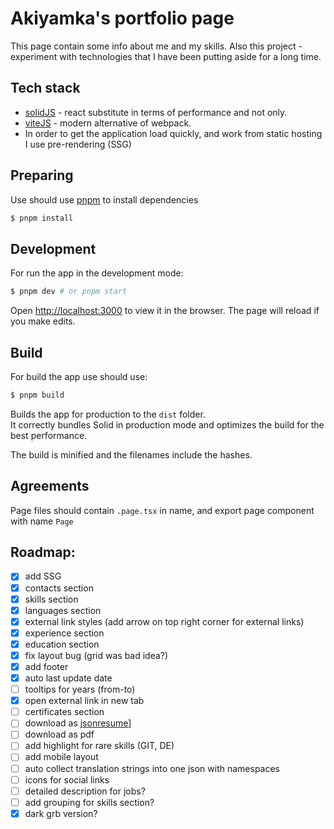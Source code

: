 # Akiyamka's portfolio page
This page contain some info about me and my skills.
Also this project - experiment with technologies that I have been putting aside for a long time.

## Tech stack
 - [solidJS](https://www.solidjs.com/) - react substitute in terms of performance and not only.  
 - [viteJS](https://vitejs.dev/) - modern alternative of webpack.  
 - In order to get the application load quickly, and work from static hosting I use pre-rendering (SSG)

## Preparing
Use should use [pnpm](https://pnpm.io/) to install dependencies

```bash
$ pnpm install
```

## Development

For run the app in the development mode:

```bash
$ pnpm dev # or pnpm start
```

Open [http://localhost:3000](http://localhost:3000) to view it in the browser.
The page will reload if you make edits.<br>

## Build

For build the app use should use:

```bash
$ pnpm build 
```
Builds the app for production to the `dist` folder.<br>
It correctly bundles Solid in production mode and optimizes the build for the best performance.

The build is minified and the filenames include the hashes.<br>

## Agreements
Page files should contain `.page.tsx` in name, and export page component with name `Page`



## Roadmap:
- [x] add SSG
- [x] contacts section
- [x] skills section
- [x] languages section
- [x] external link styles (add arrow on top right corner for external links)
- [x] experience section
- [x] education section
- [x] fix layout bug (grid was bad idea?)
- [x] add footer
- [x] auto last update date
- [ ] tooltips for years (from-to)
- [x] open external link in new tab
- [ ] certificates section
- [ ] download as [jsonresume](https://jsonresume.org/schema/)]
- [ ] download as pdf
- [ ] add highlight for rare skills (GIT, DE)
- [ ] add mobile layout
- [ ] auto collect translation strings into one json with namespaces
- [ ] icons for social links
- [ ] detailed description for jobs?
- [ ] add grouping for skills section?
- [x] dark grb version?
